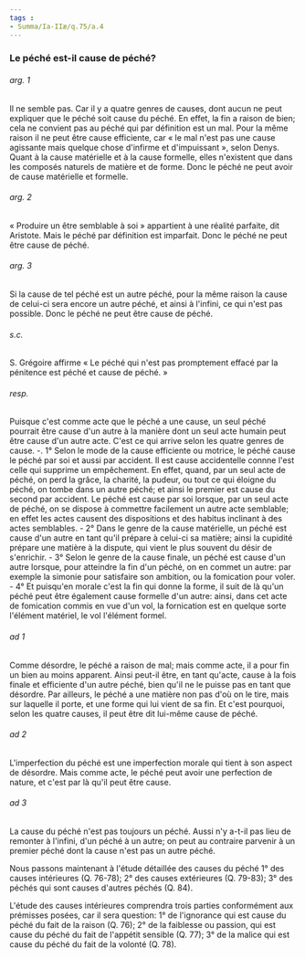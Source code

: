```yaml
---
tags : 
- Summa/Ia-IIæ/q.75/a.4
---
```


### Le péché est-il cause de péché?

###### arg. 1
Il ne semble pas. Car il y a quatre genres de causes, dont aucun ne peut expliquer que le péché soit cause du péché. En effet, la fin a raison de bien; cela ne convient pas au péché qui par définition est un mal. Pour la même raison il ne peut être cause efficiente, car « le mal n'est pas une cause agissante mais quelque chose d'infirme et d'impuissant », selon Denys. Quant à la cause matérielle et à la cause formelle, elles n'existent que dans les composés naturels de matière et de forme. Donc le péché ne peut avoir de cause matérielle et formelle. 

###### arg. 2
« Produire un être semblable à soi » appartient à une réalité parfaite, dit Aristote. Mais le péché par définition est imparfait. Donc le péché ne peut être cause de péché. 

###### arg. 3
Si la cause de tel péché est un autre péché, pour la même raison la cause de celui-ci sera encore un autre péché, et ainsi à l'infini, ce qui n'est pas possible. Donc le péché ne peut être cause de péché. 

###### s.c.
S. Grégoire affirme « Le péché qui n'est pas promptement effacé par la pénitence est péché et cause de péché. » 

###### resp.
Puisque c'est comme acte que le péché a une cause, un seul péché pourrait être cause d'un autre à la manière dont un seul acte humain peut être cause d'un autre acte. C'est ce qui arrive selon les quatre genres de cause. -. 1° Selon le mode de la cause efficiente ou motrice, le péché cause le péché par soi et aussi par accident. Il est cause accidentelle connne l'est celle qui supprime un empêchement. En effet, quand, par un seul acte de péché, on perd la grâce, la charité, la pudeur, ou tout ce qui éloigne du péché, on tombe dans un autre péché; et ainsi le premier est cause du second par accident. Le péché est cause par soi lorsque, par un seul acte de péché, on se dispose à commettre facilement un autre acte semblable; en effet les actes causent des dispositions et des habitus inclinant à des actes semblables. - 2° Dans le genre de la cause matérielle, un péché est cause d'un autre en tant qu'il prépare à celui-ci sa matière; ainsi la cupidité prépare une matière à la dispute, qui vient le plus souvent du désir de s'enrichir. - 3° Selon le genre de la cause finale, un péché est cause d'un autre lorsque, pour atteindre la fin d'un péché, on en commet un autre: par exemple la simonie pour satisfaire son ambition, ou la fomication pour voler. - 4° Et puisqu'en morale c'est la fin qui donne la forme, il suit de là qu'un péché peut être également cause formelle d'un autre: ainsi, dans cet acte de fomication commis en vue d'un vol, la fornication est en quelque sorte l'élément matériel, le vol l'élément formel. 

###### ad 1
Comme désordre, le péché a raison de mal; mais comme acte, il a pour fin un bien au moins apparent. Ainsi peut-il être, en tant qu'acte, cause à la fois finale et efficiente d'un autre péché, bien qu'il ne le puisse pas en tant que désordre. Par ailleurs, le péché a une matière non pas d'où on le tire, mais sur laquelle il porte, et une forme qui lui vient de sa fin. Et c'est pourquoi, selon les quatre causes, il peut être dit lui-même cause de péché. 

###### ad 2
L'imperfection du péché est une imperfection morale qui tient à son aspect de désordre. Mais comme acte, le péché peut avoir une perfection de nature, et c'est par là qu'il peut être cause. 

###### ad 3
La cause du péché n'est pas toujours un péché. Aussi n'y a-t-il pas lieu de remonter à l'infini, d'un péché à un autre; on peut au contraire parvenir à un premier péché dont la cause n'est pas un autre péché. 

Nous passons maintenant à l'étude détaillée des causes du péché 1° des causes intérieures (Q. 76-78); 2° des causes extérieures (Q. 79-83); 3° des péchés qui sont causes d'autres péchés (Q. 84). 

L'étude des causes intérieures comprendra trois parties conformément aux prémisses posées, car il sera question: 1° de l'ignorance qui est cause du péché du fait de la raison (Q. 76); 2° de la faiblesse ou passion, qui est cause du péché du fait de l'appétit sensible (Q. 77); 3° de la malice qui est cause du péché du fait de la volonté (Q. 78). 

